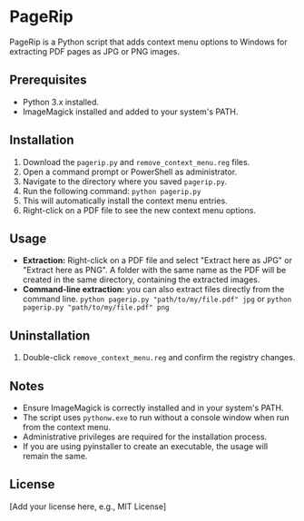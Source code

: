 # PageRip

PageRip is a Python script that adds context menu options to Windows for extracting PDF pages as JPG or PNG images.

## Prerequisites

* Python 3.x installed.
* ImageMagick installed and added to your system's PATH.

## Installation

1.  Download the `pagerip.py` and `remove_context_menu.reg` files.
2.  Open a command prompt or PowerShell as administrator.
3.  Navigate to the directory where you saved `pagerip.py`.
4.  Run the following command: `python pagerip.py`
5.  This will automatically install the context menu entries.
6.  Right-click on a PDF file to see the new context menu options.

## Usage

* **Extraction:** Right-click on a PDF file and select "Extract here as JPG" or "Extract here as PNG". A folder with the same name as the PDF will be created in the same directory, containing the extracted images.
* **Command-line extraction:** you can also extract files directly from the command line. `python pagerip.py "path/to/my/file.pdf" jpg` or `python pagerip.py "path/to/my/file.pdf" png`

## Uninstallation

1.  Double-click `remove_context_menu.reg` and confirm the registry changes.

## Notes

* Ensure ImageMagick is correctly installed and in your system's PATH.
* The script uses `pythonw.exe` to run without a console window when run from the context menu.
* Administrative privileges are required for the installation process.
* If you are using pyinstaller to create an executable, the usage will remain the same.

## License

[Add your license here, e.g., MIT License]
